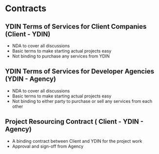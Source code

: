 # Contracts

## YDIN Terms of Services for Client Companies (Client - YDIN)

- NDA to cover all discussions
- Basic terms to make starting actual projects easy
- Not binding to purchase any services from YDIN
 
## YDIN Terms of Services for Developer Agencies (YDIN - Agency)

- NDA to cover all discussions
- Basic terms to make starting actual projects easy
- Not binding to either party to purchase or sell any services from each other

## Project Resourcing Contract ( Client - YDIN - Agency)

- A binding contract between Client and YDIN for the project work
- Approval and sign-off from Agency
